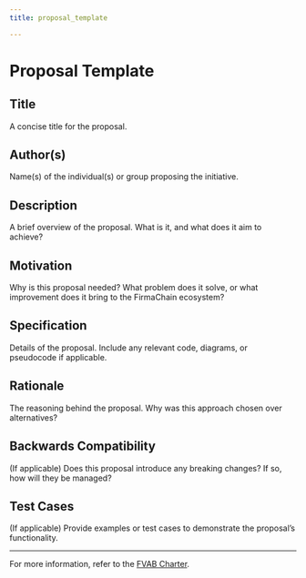 ```yaml
---
title: proposal_template

---
```


# Proposal Template

## **Title**
A concise title for the proposal.

## **Author(s)**
Name(s) of the individual(s) or group proposing the initiative.

## **Description**
A brief overview of the proposal. What is it, and what does it aim to achieve?

## **Motivation**
Why is this proposal needed? What problem does it solve, or what improvement does it bring to the FirmaChain ecosystem?

## **Specification**
Details of the proposal. Include any relevant code, diagrams, or pseudocode if applicable.

## **Rationale**
The reasoning behind the proposal. Why was this approach chosen over alternatives?

## **Backwards Compatibility**
(If applicable) Does this proposal introduce any breaking changes? If so, how will they be managed?

## **Test Cases**
(If applicable) Provide examples or test cases to demonstrate the proposal’s functionality.

---

For more information, refer to the [FVAB Charter](../../charter.md).
